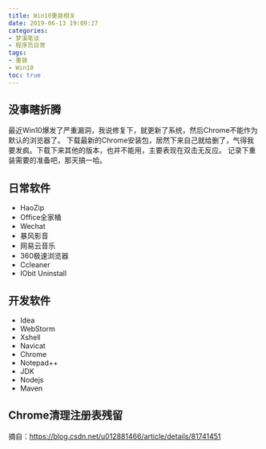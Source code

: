 ```yaml
---
title: Win10重装相关
date: 2019-06-13 19:09:27
categories:
- 梦溪笔谈
- 程序员日常
tags:
- 重装
- Win10
toc: true
---
```

## 没事瞎折腾
最近Win10爆发了严重漏洞，我说修复下，就更新了系统，然后Chrome不能作为默认的浏览器了。
下载最新的Chrome安装包，居然下来自己就给删了，气得我要发疯。下载下来其他的版本，也并不能用，主要表现在双击无反应。
记录下重装需要的准备吧，那天搞一哈。
<!--more-->
## 日常软件
- HaoZip
- Office全家桶
- Wechat
- 暴风影音
- 网易云音乐
- 360极速浏览器
- Ccleaner
- IObit Uninstall

## 开发软件
- Idea
- WebStorm
- Xshell
- Navicat
- Chrome
- Notepad++
- JDK
- Nodejs
- Maven

## Chrome清理注册表残留
摘自：https://blog.csdn.net/u012881466/article/details/81741451
                                                                                                                                          